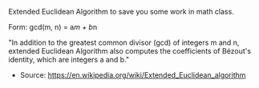 Extended Euclidean Algorithm to save you some work in math class.

Form: gcd(m, n) = a*m + b*n

"In addition to the greatest common divisor (gcd) of integers m and n, extended Euclidean Algorithm 
also computes the coefficients of Bézout's identity, which are integers a and b." 
- Source: https://en.wikipedia.org/wiki/Extended_Euclidean_algorithm